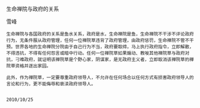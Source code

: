 生命禅院与政府的关系

雪峰


    生命禅院与各国政府的关系是鱼水关系，政府是水，生命禅院是鱼，生命禅院不干涉不评论政府行为，无条件服从政府管理，任何一位禅院草违背了政府管理，由政府惩罚，生命禅院不管不干预。世界各地的生命禅院分院由于自己行为不当，政府要取缔，马上执行政府指令，立即解散，不得违抗，不得有任何怨言或暗中行动。任何一位禅院草如果煽动、教唆其他禅院草与政府对抗，刁难政府，就证明该禅院草是个野心家，阴谋家，是无政府主义者，立即取消该禅院草的禅院草资格并逐出家园。

    此外，作为禅院草，一定要尊重政府领导人，不允许在任何场合以任何方式有损害政府领导人的言论和行为，更不能侮辱和亵渎政府领导人。


    2010/10/25



